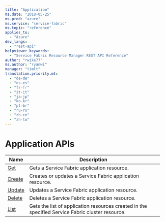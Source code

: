 ```yaml
---
title: "Application"
ms.date: "2018-05-25"
ms.prod: "azure"
ms.service: "service-fabric"
ms.topic: "reference"
applies_to: 
  - "Azure"
dev_langs: 
  - "rest-api"
helpviewer_keywords: 
  - "Service Fabric Resource Manager REST API Reference"
author: "rwike77"
ms.author: "ryanwi"
manager: "timlt"
translation.priority.mt: 
  - "de-de"
  - "es-es"
  - "fr-fr"
  - "it-it"
  - "ja-jp"
  - "ko-kr"
  - "pt-br"
  - "ru-ru"
  - "zh-cn"
  - "zh-tw"
---
```

# Application APIs

| Name | Description |
| --- | --- |
| [Get](sfrp-2017-07-01-preview-api-applications_get.md) | Gets a Service Fabric application resource.<br/> |
| [Create](sfrp-2017-07-01-preview-api-applications_create.md) | Creates or updates a Service Fabric application resource.<br/> |
| [Update](sfrp-2017-07-01-preview-api-applications_update.md) | Updates a Service Fabric application resource.<br/> |
| [Delete](sfrp-2017-07-01-preview-api-applications_delete.md) | Deletes a Service Fabric application resource.<br/> |
| [List](sfrp-2017-07-01-preview-api-applications_list.md) | Gets the list of application resources created in the specified Service Fabric cluster resource.<br/> |

